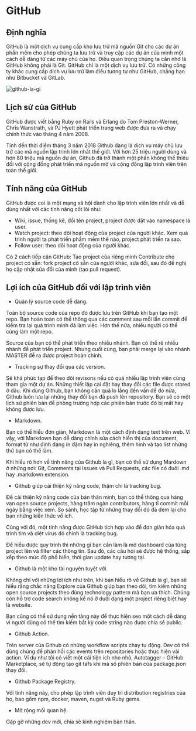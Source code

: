 # GitHub
## Định nghĩa
GitHub là một dịch vụ cung cấp kho lưu trữ mã nguồn Git cho các dự án phần mềm cho phép chúng ta lưu trữ và truy cập các dự án của mình một cách dễ dàng từ các máy chủ của họ.  Điều quan trọng chúng ta cần nhớ là GitHub không phải là Git. GitHub chỉ là một dịch vụ lưu trữ. Có những công ty khác cung cấp dịch vụ lưu trữ làm điều tương tự như GitHub, chẳng hạn như Bitbucket và GitLab.

![github-la-gi](https://user-images.githubusercontent.com/111716161/185856800-8451f6f3-7e35-43a7-93d2-a66f87a7ade5.jpg)

## Lịch sử của GitHub
GitHub được viết bằng Ruby on Rails và Erlang do Tom Preston-Werner, Chris Wanstrath, và PJ Hyett phát triển trang web được đưa ra và chạy chính thức vào tháng 4 năm 2008.

Tính đến thời điểm tháng 3 năm 2018 Github đang là dịch vụ máy chủ lưu trữ các mã nguồn lập trình lớn nhất thế giới. Với hơn 25 triệu người dùng và hơn 80 triệu mã nguồn dự án, Github đã trở thành một phần không thể thiêu đối với cộng đồng phát triển mã nguồn mở và cộng đồng lập trình viên trên toàn thế giới.
## Tính năng của GitHub
GitHub được coi là một mạng xã hội dành cho lập trình viên lớn nhất và dễ dùng nhất với các tính năng cốt lõi như:
- Wiki, issue, thống kê, đổi tên project, project được đặt vào namespace là user.
- Watch project: theo dõi hoạt động của project của người khác. Xem quá trình người ta phát triển phầm mềm thế nào, project phát triển ra sao.
- Follow user: theo dõi hoạt động của người khác.

Có 2 cách tiếp cận GitHub: Tạo project của riêng mình Contribute cho project có sẵn: fork project có sẵn của người khác, sửa đổi, sau đó đề nghị họ cập nhật sửa đổi của mình (tạo pull request).
## Lợi ích của GitHub đối với lập trình viên
- Quản lý source code dễ dàng.

Toàn bộ source code của repo đó được lưu trên GitHub khi bạn tạo một repo. Bạn hoàn toàn có thể thông qua các comment sau mỗi lần commit để kiểm tra lại quá trình mình đã làm việc. Hơn thế nữa, nhiều người có thể cùng làm một repo.

Source của bạn có thể phát triển theo nhiều nhánh. Bạn có thể rẽ nhiều nhánh để phát triển project. Nhưng cuối cùng, bạn phải merge lại vào nhánh MASTER để ra được project hoàn chỉnh.
- Tracking sự thay đổi qua các version.

Sẽ khá phức tạp để theo dõi revisons nếu có quá nhiều lập trình viên cùng tham gia một dự án. Những thiết lập cài đặt hay thay đổi các file được stored ở đâu. Khi dùng Github, bạn không cần quá lo lắng đến vấn để đó nữa, Github luôn lưu lại những thay đổi bạn đã push lên repository. Bạn sẽ có một lịch sử phiên bản để phòng trường hợp các phiên bản trước đó bị mất hay không được lưu.
- Markdown.

Bạn có thể hiểu đơn giản, Markdown là một cách định dạng text trên web. Vì vậy, với Markdown bạn dễ dàng chỉnh sửa cách hiển thị của document, format từ như định dạng in đậm hay in nghiêng, thêm hình và tạo list những thứ bạn có thể làm.

Khi hiểu rõ hơn về tính năng của Github là gì, bạn có thể sử dụng Mardown ở những nơi: Git, Comments tại Issues và Pull Requests, các file có đuôi .md hay .markdown extension.
- Github giúp cải thiện kỹ năng code, thậm chí là tracking bug.

Để cải thiện kỹ năng code của bản thân mình, bạn có thể thông qua hàng vạn open source projects, hàng trăm ngàn contributors, hàng tỉ commit mỗi ngày bằng việc xem. So sánh, học tập từ những thay đổi đó đã đem lại cho bạn những kiến thức vổ ích.

Cùng với đó, một tính năng được GitHub tích hợp vào để đơn giản hóa quá trình tìm và diệt virus đó chính là tracking bug.

Để hiểu được quy trình thì những gì bạn cần làm là mở dashboard của từng project lên và filter các thông tin. Sau đó, các câu hỏi sẽ được hệ thống, sắp xếp theo mức độ phổ biến, thời gian update hay tương tại.
- Github là một kho tài nguyên tuyệt vời.

Không chỉ với những lợi ích như trên, khi bạn hiểu rõ về Github là gì, bạn sẽ hiểu rằng chắc năng Explore của Github giúp bạn theo dõi, tìm kiếm những open source projects theo đúng technology pattern mà bạn ưa thích. Chúng còn hỗ trợ code search không kể nó ở dưới dạng một project riêng biệt hay là website.

Bạn cũng có thể sử dụng nền tảng này để thực hiện seo một cách dễ dàng vì người dùng có thể tìm kiếm bất kỳ code string nào được chia sẻ public.
- Github Action.

Trên server của Github có những workflow scripts chạy tự động. Dev có thể dùng chúng để phản hồi các events trên repositories hoặc thực hiện vài action. Ví dụ như tôi có viết một cái tiện ích nho nhỏ, Autotagger – GitHub Marketplace, sẽ tự động tạo git tafs khi mà số phiên bản của package.json thay đổi. 
- Github Package Registry.

Với tính năng này, cho phép lập trình viên duy trì distribution registries của họ, bao gồm npm, docker, maven, nuget và Ruby gems.
- Mở rộng mối quan hệ.

Gặp gỡ những dev mới, chia sẻ kinh nghiệm bản thân.
